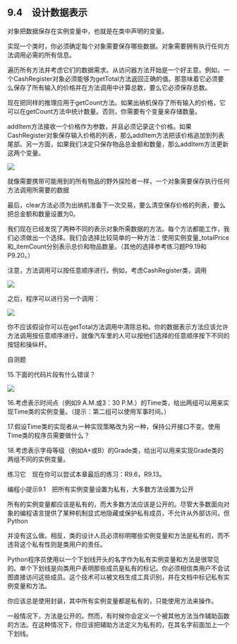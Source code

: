    

## 9.4　设计数据表示

对象把数据保存在实例变量中，也就是在类中声明的变量。

实现一个类时，你必须确定每个对象需要保存哪些数据。对象需要拥有执行任何方法调用必需的所有信息。

遍历所有方法并考虑它们的数据需求。从访问器方法开始是一个好主意。例如，一个CashRegister对象必须能够为getTotal方法返回正确的值。那意味着它必须要么保存了所有输入的价格并在方法调用中计算总数，要么它必须保存总数。

现在把同样的推理应用于getCount方法。如果出纳机保存了所有输入的价格，它可以在getCount方法中统计数量。否则，你需要有个变量来存储数量。

addItem方法接收一个价格作为参数，并且必须记录这个价格。如果CashRegister对象保存输入价格的列表，那么addItem方法把该价格追加到列表尾部。另一方面，如果我们决定只保存物品总金额和数量，那么addItem方法更新这两个变量。

![](0-Assets/Epubook/程序员编程语言经典合集（计算机科学丛书5册套装），javapython编程语言含经典教材龙书《编译原理》%20(Bruce%20Eckel%20%20Alfred%20V.%20Aho%20%20Monica%20S.%20Lam%20etc.)%20(Z-Library)/images/image07233.jpeg)

就像需要携带可能用到的所有物品的野外探险者一样，一个对象需要保存执行任何方法调用所需要的数据  

最后，clear方法必须为出纳机准备下一次交易，要么清空保存价格的列表，要么把总金额和数量设置为0。

我们现在已经发现了两种不同的表示对象所需数据的方法。每个方法都能工作，我们必须做出一个选择。我们会选择比较简单的一种方法：使用实例变量_totalPrice和_itemCount分别表示总价和物品数量。（其他的选择参考练习题P9.19和P9.20。）

注意，方法调用可以按任意顺序进行。例如，考虑CashRegister类，调用

![](../Images/image07234.gif)

之后，程序可以进行另一个调用：

![](../Images/image07235.gif)

你不应该假设你可以在getTotal方法调用中清除总和。你的数据表示方法应该允许方法调用按任意顺序进行，就像汽车里的人可以按他们选择的任意顺序按下不同的按钮和操纵杆。

自测题

15.下面的代码片段有什么错误？

![](../Images/image07236.gif)

16.考虑表示时间点（例如9 A.M.或3：30 P.M.）的Time类，给出两组可以用来实现Time类的实例变量。（提示：第二组可以使用军事时间。）

17.假设Time类的实现者从一种实现策略改为另一种，保持公开接口不变。使用Time类的程序员需要做什么？

18.考虑表示字母等级（例如A+或B）的Grade类，给出可以用来实现Grade类的两组不同的实例变量。

练习它　现在你可以尝试本章最后的练习：R9.6，R9.13。

编程小提示9.1　把所有实例变量设置为私有，大多数方法设置为公开

所有的实例变量都应该是私有的，而大多数方法应该是公开的。尽管大多数面向对象的编程语言提供了某种机制显式地隐藏或保护私有成员，不允许从外部访问，但Python

并没有这么做。相反，类的设计人员必须标明哪些实例变量和方法是私有的，而不违背这个私有性则是类用户的责任。

Python程序员使用以一个下划线开头的名字作为私有实例变量和方法是很常见的。单个下划线是向类用户表明那些成员是私有的标记。你必须相信类用户不会试图直接访问这些成员。这个技术可以被文档生成工具识别，并在文档中标记私有实例变量和方法。

你应该总是使用封装，其中所有实例变量都是私有的，只能使用方法来操作。

一般情况下，方法是公开的。然而，有时候你会定义一个被其他方法当作辅助函数的方法。在这种情况下，你应该把辅助方法定义为私有的，在其名字前面加上一个下划线。